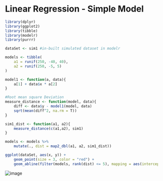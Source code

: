 # Linear Regression - Simple Model

```r
library(dplyr)
library(ggplot2)
library(tibble)
library(modelr)
library(purrr)
```
```r
dataSet <- sim1 #in-built simulated dataset in modelr

models <- tibble(
    a1 = runif(250, -40, 40),
    a2 = runif(250, -5, 5)
)

model1 <- function(a, data){
    a[1] + data$x * a[2]
}

#Root mean square Deviation
measure_distance <- function(model, data){
    diff <- data$y - model1(model, data)
    sqrt(mean(diff^2, na.rm = T))
}

sim1_dist <- function(a1, a2){
    measure_distance(c(a1,a2), sim1)
}

models <- models %>%
    mutate(., dist = map2_dbl(a1, a2, sim1_dist))

ggplot(dataSet, aes(x, y)) + 
    geom_point(size = 3, color = "red") +
    geom_abline(filter(models, rank(dist) <= 5), mapping = aes(intercept = a1, slope = a2, color = -dist))
```
![image](https://user-images.githubusercontent.com/60386381/127141828-a75d3be0-24bd-4129-ae59-d6ea97c7ed5a.png)